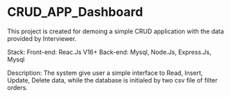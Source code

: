 # CRUD_APP_Dashboard
This project is created for demoing a simple CRUD application with the data provided by Interviewer. 

Stack:
Front-end: Reac.Js V16+
Back-end: Mysql, Node.Js, Express.Js, Mysql

Description:
The system give user a simple interface to Read, Insert, Update, Delete data, while the database is initialed by two csv file of filter orders.

